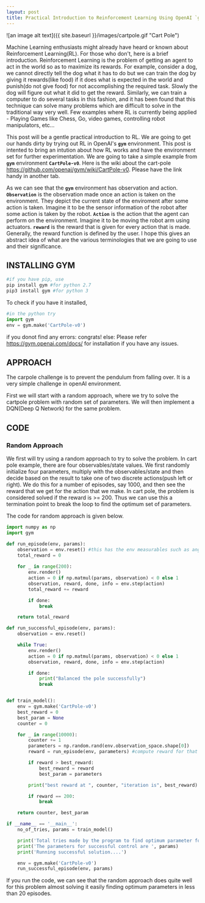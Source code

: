 ```yaml
---
layout: post
title: Practical Introduction to Reinforcement Learning Using OpenAI `gym`
---
```


![an image alt text]({{ site.baseurl }}/images/cartpole.gif "Cart Pole")

Machine Learning enthusiasts might already have heard or known about Reinforcement Learning(RL). For those who don't, here is a brief introduction. Reinforcement Learning is the problem of getting an agent to act in the world so as to maximize its rewards. For example, consider a dog, we cannot directly tell the dog what it has to do but we can train the dog by giving it rewards(like food) if it does what is expected in the world and punish(do not give food) for not accomplishing the required task. Slowly the dog will figure out what it did to get the reward. Similarly, we can train a computer to do several tasks in this fashion, and it has been found that this technique can solve many problems which are difficult to solve in the traditional way very well. Few examples where RL is currently being applied - Playing Games like Chess, Go, video games, controlling robot manipulators, etc...

This post will be a gentle practical introduction to RL. We are going to get our hands dirty by trying out RL in OpenAI's **`gym`** environment. This post is intented to bring an intution about how RL works and have the environment set for further experimentation. We are going to take a simple example from **`gym`** environment **`CartPole-v0`**.  Here is the wiki about the cart-pole <https://github.com/openai/gym/wiki/CartPole-v0>. Please have the link handy in another tab.

As we can see that the **`gym`** environment has observation and action. **`Observation`** is the observation made once an action is taken on the environment. They depict the current state of the enviroment after some action is taken. Imagine it to be the sensor information of the robot after some action is taken by the robot. **`Action`** is the action that the agent can perform on the environment. Imagine it to be moving the robot arm using actuators. **`reward`** is the reward that is given for every action that is made. Generally, the reward function is defined by the user. I hope this gives an abstract idea of what are the various terminologies that we are going to use and their significance.


## INSTALLING GYM

```python
#if you have pip, use
pip install gym #for python 2.7
pip3 install gym #for python 3
```

To check if you have it installed,

```python
#in the python try
import gym
env = gym.make('CartPole-v0')
```

if you donot find any errors: 
 	congrats! 
else: 
	Please refer <https://gym.openai.com/docs/> for installation if you have any issues.  

## APPROACH

The carpole challenge is to prevent the pendulum from falling over. It is a very simple challenge in openAI environment.

First we will start with a random approach, where we try to solve the cartpole problem with random set of parameters. We will then implement a DQN(Deep Q Network) for the same problem.

## CODE

### Random Approach

We first will try using a random approach to try to solve the problem. In cart pole example, there are four observables/state values. We first randomly initialize four parameters, multiply with the observables/state and then decide based on the result to take one of two discrete actions(push left or right). We do this for a number of episodes, say 1000, and then see the reward that we get for the action that we make. In cart pole, the problem is considered solved if the reward is >= 200. Thus we can use this a termination point to break the loop to find the optimum set of parameters.

The code for random approach is given below.

```python
import numpy as np
import gym

def run_episode(env, params):
	observation = env.reset() #this has the env measurables such as angle, pos of cart etc. 4 values/params
	total_reward = 0
	
	for _ in range(200):
		env.render()
		action = 0 if np.matmul(params, observation) < 0 else 1
		observation, reward, done, info = env.step(action)
		total_reward += reward

		if done:
			break

	return total_reward

def run_successful_episode(env, params):
	observation = env.reset()

	while True:
		env.render()
		action = 0 if np.matmul(params, observation) < 0 else 1
		observation, reward, done, info = env.step(action)

		if done:
			print("Balanced the pole successfully")
			break


def train_model():
	env = gym.make('CartPole-v0')
	best_reward = 0
	best_param = None
	counter = 0

	for _ in range(10000):
		counter += 1
		parameters = np.random.rand(env.observation_space.shape[0])
		reward = run_episode(env, parameters) #compute reward for that particular set of random params

		if reward > best_reward:
			best_reward = reward
			best_param = parameters

		print("best reward at ", counter, "iteration is", best_reward)		

		if reward == 200:
			break

	return counter, best_param

if __name__ == '__main__':
	no_of_tries, params = train_model()

	print('Total tries made by the program to find optimum parameter for balancing is ', no_of_tries)
	print('The parameters for successful control are ', params)
	print('Running successful solution....')

	env = gym.make('CartPole-v0')
	run_successful_episode(env, params)	

```

If you run the code, we can see that the random approach does quite well for this problem almost solving it easily finding optimum parameters in less than 20 episodes.

